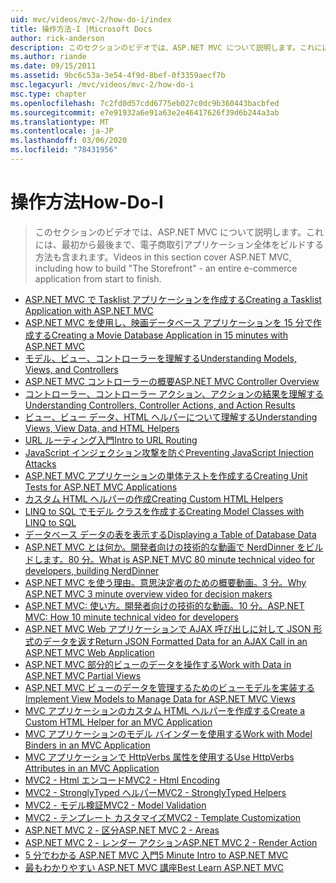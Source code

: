 ```yaml
---
uid: mvc/videos/mvc-2/how-do-i/index
title: 操作方法-I |Microsoft Docs
author: rick-anderson
description: このセクションのビデオでは、ASP.NET MVC について説明します。これには、最初から最後まで、電子商取引アプリケーション全体をビルドする方法も含まれます。
ms.author: riande
ms.date: 09/15/2011
ms.assetid: 9bc6c53a-3e54-4f9d-8bef-0f3359aecf7b
msc.legacyurl: /mvc/videos/mvc-2/how-do-i
msc.type: chapter
ms.openlocfilehash: 7c2fd0d57cdd6775eb027c0dc9b360443bacbfed
ms.sourcegitcommit: e7e91932a6e91a63e2e46417626f39d6b244a3ab
ms.translationtype: MT
ms.contentlocale: ja-JP
ms.lasthandoff: 03/06/2020
ms.locfileid: "78431956"
---
```

# <a name="how-do-i"></a><span data-ttu-id="4635e-103">操作方法</span><span class="sxs-lookup"><span data-stu-id="4635e-103">How-Do-I</span></span>

> <span data-ttu-id="4635e-104">このセクションのビデオでは、ASP.NET MVC について説明します。これには、最初から最後まで、電子商取引アプリケーション全体をビルドする方法も含まれます。</span><span class="sxs-lookup"><span data-stu-id="4635e-104">Videos in this section cover ASP.NET MVC, including how to build "The Storefront" - an entire e-commerce application from start to finish.</span></span>

- [<span data-ttu-id="4635e-105">ASP.NET MVC で Tasklist アプリケーションを作成する</span><span class="sxs-lookup"><span data-stu-id="4635e-105">Creating a Tasklist Application with ASP.NET MVC</span></span>](creating-a-tasklist-application-with-aspnet-mvc.md)
- [<span data-ttu-id="4635e-106">ASP.NET MVC を使用し、映画データベース アプリケーションを 15 分で作成する</span><span class="sxs-lookup"><span data-stu-id="4635e-106">Creating a Movie Database Application in 15 minutes with ASP.NET MVC</span></span>](creating-a-movie-database-application-in-15-minutes-with-aspnet-mvc.md)
- [<span data-ttu-id="4635e-107">モデル、ビュー、コントローラーを理解する</span><span class="sxs-lookup"><span data-stu-id="4635e-107">Understanding Models, Views, and Controllers</span></span>](understanding-models-views-and-controllers.md)
- [<span data-ttu-id="4635e-108">ASP.NET MVC コントローラーの概要</span><span class="sxs-lookup"><span data-stu-id="4635e-108">ASP.NET MVC Controller Overview</span></span>](aspnet-mvc-controller-overview.md)
- [<span data-ttu-id="4635e-109">コントローラー、コントローラー アクション、アクションの結果を理解する</span><span class="sxs-lookup"><span data-stu-id="4635e-109">Understanding Controllers, Controller Actions, and Action Results</span></span>](understanding-controllers-controller-actions-and-action-results.md)
- [<span data-ttu-id="4635e-110">ビュー、ビュー データ、HTML ヘルパーについて理解する</span><span class="sxs-lookup"><span data-stu-id="4635e-110">Understanding Views, View Data, and HTML Helpers</span></span>](understanding-views-view-data-and-html-helpers.md)
- [<span data-ttu-id="4635e-111">URL ルーティング入門</span><span class="sxs-lookup"><span data-stu-id="4635e-111">Intro to URL Routing</span></span>](an-introduction-to-url-routing.md)
- [<span data-ttu-id="4635e-112">JavaScript インジェクション攻撃を防ぐ</span><span class="sxs-lookup"><span data-stu-id="4635e-112">Preventing JavaScript Injection Attacks</span></span>](preventing-javascript-injection-attacks.md)
- [<span data-ttu-id="4635e-113">ASP.NET MVC アプリケーションの単体テストを作成する</span><span class="sxs-lookup"><span data-stu-id="4635e-113">Creating Unit Tests for ASP.NET MVC Applications</span></span>](creating-unit-tests-for-aspnet-mvc-applications.md)
- [<span data-ttu-id="4635e-114">カスタム HTML ヘルパーの作成</span><span class="sxs-lookup"><span data-stu-id="4635e-114">Creating Custom HTML Helpers</span></span>](creating-custom-html-helpers.md)
- [<span data-ttu-id="4635e-115">LINQ to SQL でモデル クラスを作成する</span><span class="sxs-lookup"><span data-stu-id="4635e-115">Creating Model Classes with LINQ to SQL</span></span>](creating-model-classes-with-linq-to-sql.md)
- [<span data-ttu-id="4635e-116">データベース データの表を表示する</span><span class="sxs-lookup"><span data-stu-id="4635e-116">Displaying a Table of Database Data</span></span>](displaying-a-table-of-database-data.md)
- [<span data-ttu-id="4635e-117">ASP.NET MVC とは何か。開発者向けの技術的な動画で NerdDinner をビルドします。80 分。</span><span class="sxs-lookup"><span data-stu-id="4635e-117">What is ASP.NET MVC 80 minute technical video for developers, building NerdDinner</span></span>](what-is-aspnet-mvc-80-minute-technical-video-for-developers-building-nerddinner.md)
- [<span data-ttu-id="4635e-118">ASP.NET MVC を使う理由。意思決定者のための概要動画。3 分。</span><span class="sxs-lookup"><span data-stu-id="4635e-118">Why ASP.NET MVC 3 minute overview video for decision makers</span></span>](why-aspnet-mvc-3-minute-overview-video-for-decision-makers.md)
- [<span data-ttu-id="4635e-119">ASP.NET MVC: 使い方。開発者向けの技術的な動画。10 分。</span><span class="sxs-lookup"><span data-stu-id="4635e-119">ASP.NET MVC: How 10 minute technical video for developers</span></span>](aspnet-mvc-how-10-minute-technical-video-for-developers.md)
- [<span data-ttu-id="4635e-120">ASP.NET MVC Web アプリケーションで AJAX 呼び出しに対して JSON 形式のデータを返す</span><span class="sxs-lookup"><span data-stu-id="4635e-120">Return JSON Formatted Data for an AJAX Call in an ASP.NET MVC Web Application</span></span>](how-do-i-return-json-formatted-data-for-an-ajax-call-in-an-aspnet-mvc-web-application.md)
- [<span data-ttu-id="4635e-121">ASP.NET MVC 部分的ビューのデータを操作する</span><span class="sxs-lookup"><span data-stu-id="4635e-121">Work with Data in ASP.NET MVC Partial Views</span></span>](how-do-i-work-with-data-in-aspnet-mvc-partial-views.md)
- [<span data-ttu-id="4635e-122">ASP.NET MVC ビューのデータを管理するためのビューモデルを実装する</span><span class="sxs-lookup"><span data-stu-id="4635e-122">Implement View Models to Manage Data for ASP.NET MVC Views</span></span>](how-do-i-implement-view-models-to-manage-data-for-aspnet-mvc-views.md)
- [<span data-ttu-id="4635e-123">MVC アプリケーションのカスタム HTML ヘルパーを作成する</span><span class="sxs-lookup"><span data-stu-id="4635e-123">Create a Custom HTML Helper for an MVC Application</span></span>](how-do-i-create-a-custom-html-helper-for-an-mvc-application.md)
- [<span data-ttu-id="4635e-124">MVC アプリケーションのモデル バインダーを使用する</span><span class="sxs-lookup"><span data-stu-id="4635e-124">Work with Model Binders in an MVC Application</span></span>](how-do-i-work-with-model-binders-in-an-mvc-application.md)
- [<span data-ttu-id="4635e-125">MVC アプリケーションで HttpVerbs 属性を使用する</span><span class="sxs-lookup"><span data-stu-id="4635e-125">Use HttpVerbs Attributes in an MVC Application</span></span>](how-do-i-use-httpverbs-attributes-in-an-mvc-application.md)
- [<span data-ttu-id="4635e-126">MVC2 - Html エンコード</span><span class="sxs-lookup"><span data-stu-id="4635e-126">MVC2 - Html Encoding</span></span>](mvc2-html-encoding.md)
- [<span data-ttu-id="4635e-127">MVC2 - StronglyTyped ヘルパー</span><span class="sxs-lookup"><span data-stu-id="4635e-127">MVC2 - StronglyTyped Helpers</span></span>](mvc2-stronglytyped-helpers.md)
- [<span data-ttu-id="4635e-128">MVC2 - モデル検証</span><span class="sxs-lookup"><span data-stu-id="4635e-128">MVC2 - Model Validation</span></span>](mvc2-model-validation.md)
- [<span data-ttu-id="4635e-129">MVC2 - テンプレート カスタマイズ</span><span class="sxs-lookup"><span data-stu-id="4635e-129">MVC2 - Template Customization</span></span>](mvc2-template-customization.md)
- [<span data-ttu-id="4635e-130">ASP.NET MVC 2 - 区分</span><span class="sxs-lookup"><span data-stu-id="4635e-130">ASP.NET MVC 2 - Areas</span></span>](aspnet-mvc-2-areas.md)
- [<span data-ttu-id="4635e-131">ASP.NET MVC 2 - レンダー アクション</span><span class="sxs-lookup"><span data-stu-id="4635e-131">ASP.NET MVC 2 - Render Action</span></span>](aspnet-mvc-2-render-action.md)
- [<span data-ttu-id="4635e-132">5 分でわかる ASP.NET MVC 入門</span><span class="sxs-lookup"><span data-stu-id="4635e-132">5 Minute Intro to ASP.NET MVC</span></span>](5-minute-introduction-to-aspnet-mvc.md)
- [<span data-ttu-id="4635e-133">最もわかりやすい ASP.NET MVC 講座</span><span class="sxs-lookup"><span data-stu-id="4635e-133">Best Learn ASP.NET MVC</span></span>](how-to-best-learn-asp-net-mvc.md)

